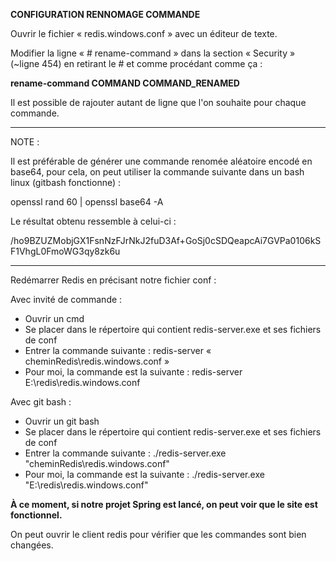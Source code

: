**CONFIGURATION RENNOMAGE COMMANDE**

Ouvrir le fichier « redis.windows.conf » avec un éditeur de texte.

Modifier la ligne « # rename-command » dans la section « Security » (~ligne 454) en retirant le # et comme procédant comme ça :

**rename-command COMMAND COMMAND\_RENAMED**

Il est possible de rajouter autant de ligne que l&#39;on souhaite pour chaque commande.

-------------------------------------------------------------------------------------------------------------------------------------------------------------------------------

NOTE :

Il est préférable de générer une commande renomée aléatoire encodé en base64, pour cela, on peut utiliser la commande suivante dans un bash linux (gitbash fonctionne) :

openssl rand 60 | openssl base64 -A

Le résultat obtenu ressemble à celui-ci :

/ho9BZUZMobjGX1FsnNzFJrNkJ2fuD3Af+GoSj0cSDQeapcAi7GVPa0106kSF1VhgL0FmoWG3qy8zk6u

-------------------------------------------------------------------------------------------------------------------------------------------------------------------------------


Redémarrer Redis en précisant notre fichier conf :

Avec invité de commande :

- Ouvrir un cmd
- Se placer dans le répertoire qui contient redis-server.exe et ses fichiers de conf
- Entrer la commande suivante : redis-server « cheminRedis\redis.windows.conf »
- Pour moi, la commande est la suivante : redis-server E:\redis\redis.windows.conf

Avec git bash :

- Ouvrir un git bash
- Se placer dans le répertoire qui contient redis-server.exe et ses fichiers de conf
- Entrer la commande suivante : ./redis-server.exe "cheminRedis\redis.windows.conf"
- Pour moi, la commande est la suivante : ./redis-server.exe "E:\redis\redis.windows.conf"

**À ce moment, si notre projet Spring est lancé, on peut voir que le site est fonctionnel.**

On peut ouvrir le client redis pour vérifier que les commandes sont bien changées.
